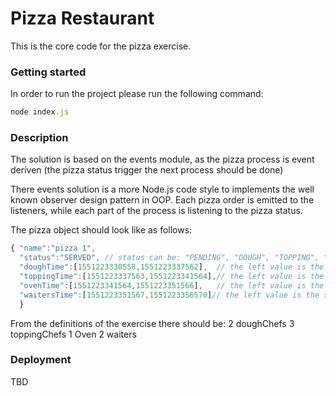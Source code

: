 # Pizza Restaurant

This is the core code for the pizza exercise.


### Getting started

In order to run the project please run the following command:
```javascript
node index.js
```


### Description
The solution is based on the events module, as the pizza process is event deriven (the pizza status trigger the next process should be done)

There events solution is a more Node.js code style to implements the well known observer design pattern in OOP.
Each pizza order is emitted to the listeners, while each part of the process is listening to the pizza status.


The pizza object should look like as follows:
```javascript
{ "name":"pizza 1",
  "status":"SERVED", // status can be: "PENDING", "DOUGH", "TOPPING", "OVEN", "SERVED"
  "doughTime":[1551223330558,1551223337562],  // the left value is the starting time, the right value is the ending time
  "toppingTime":[1551223337563,1551223341564],// the left value is the starting time, the right value is the ending time
  "ovenTime":[1551223341564,1551223351566],   // the left value is the starting time, the right value is the ending time
  "waitersTime":[1551223351567,1551223356570]// the left value is the starting time, the right value is the ending time
  }
```

From the definitions of the exercise there should be: 
2 doughChefs
3 toppingChefs
1 Oven
2 waiters

### Deployment
TBD


